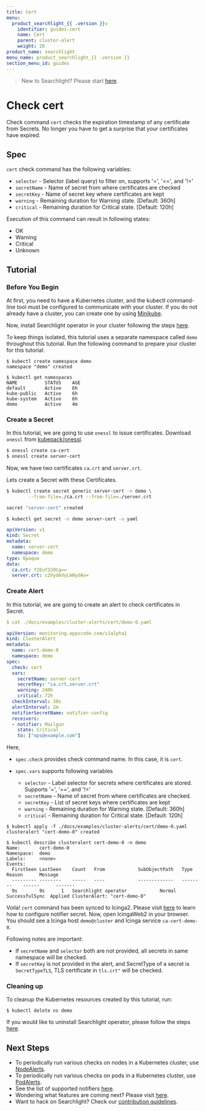 ```yaml
---
title: Cert
menu:
  product_searchlight_{{ .version }}:
    identifier: guides-cert
    name: Cert
    parent: cluster-alert
    weight: 20
product_name: searchlight
menu_name: product_searchlight_{{ .version }}
section_menu_id: guides
---
```


> New to Searchlight? Please start [here](/docs/concepts/README.md).

# Check cert

Check command `cert` checks the expiration timestamp of any certificate from Secrets. No longer you have to get a surprise that your certificates have expired.

## Spec
`cert` check command has the following variables:

- `selector` - Selector (label query) to filter on, supports '=', '==', and '!='
- `secretName` - Name of secret from where certificates are checked
- `secretKey` - Name of secret key where certificates are kept
- `warning` - Remaining duration for Warning state. [Default: 360h]
- `critical` - Remaining duration for Critical state. [Default: 120h]

Execution of this command can result in following states:

- OK
- Warning
- Critical
- Unknown


## Tutorial

### Before You Begin
At first, you need to have a Kubernetes cluster, and the kubectl command-line tool must be configured to communicate with your cluster. If you do not already have a cluster, you can create one by using [Minikube](https://github.com/kubernetes/minikube).

Now, install Searchlight operator in your cluster following the steps [here](/docs/setup/install.md).

To keep things isolated, this tutorial uses a separate namespace called `demo` throughout this tutorial. Run the following command to prepare your cluster for this tutorial:

```console
$ kubectl create namespace demo
namespace "demo" created

$ kubectl get namespaces
NAME          STATUS    AGE
default       Active    6h
kube-public   Active    6h
kube-system   Active    6h
demo          Active    4m
```

### Create a Secret

In this tutorial, we are going to use `onessl` to issue certificates. Download `onessl` from [kubepack/onessl](https://github.com/kubepack/onessl/releases).

```bash
$ onessl create ca-cert
$ onessl create server-cert
```

Now, we have two certificates `ca.crt` and `server.crt`.

Lets create a Secret with these Certificates.

```bash
$ kubectl create secret generic server-cert -n demo \
        --from-file=./ca.crt --from-file=./server.crt

secret "server-cert" created
```

```bash
$ kubectl get secret -n demo server-cert -o yaml
```

```yaml
apiVersion: v1
kind: Secret
metadata:
  name: server-cert
  namespace: demo
type: Opaque
data:
  ca.crt: Y2EuY3J0Cg==
  server.crt: c2VydmVyLmNydAo=
```

### Create Alert
In this tutorial, we are going to create an alert to check certificates in Secret.

```yaml
$ cat ./docs/examples/cluster-alerts/cert/demo-0.yaml

apiVersion: monitoring.appscode.com/v1alpha1
kind: ClusterAlert
metadata:
  name: cert-demo-0
  namespace: demo
spec:
  check: cert
  vars:
    secretName: server-cert
    secretKey: "ca.crt,server.crt"
    warning: 240h
    critical: 72h
  checkInterval: 30s
  alertInterval: 2m
  notifierSecretName: notifier-config
  receivers:
  - notifier: Mailgun
    state: Critical
    to: ["ops@example.com"]
```

Here,

- `spec.check` provides check command name. In this case, it is `cert`.
- `spec.vars` supports following variables

    - `selector` - Label selector for secrets where certificates are stored. Supports '=', '==', and '!='
    - `secretName` - Name of secret from where certificates are checked.
    - `secretKey` - List of secret keys where certificates are kept
    - `warning` - Remaining duration for Warning state. [Default: 360h]
    - `critical` - Remaining duration for Critical state. [Default: 120h]

```console
$ kubectl apply -f ./docs/examples/cluster-alerts/cert/demo-0.yaml
clusteralert "cert-demo-0" created

$ kubectl describe clusteralert cert-demo-0 -n demo
Name:		cert-demo-0
Namespace:	demo
Labels:		<none>
Events:
  FirstSeen	LastSeen	Count	From			SubObjectPath	Type		Reason		Message
  ---------	--------	-----	----			-------------	--------	------		-------
  9s		9s		1	Searchlight operator			Normal		SuccessfulSync	Applied ClusterAlert: "cert-demo-0"
```

Voila! `cert` command has been synced to Icinga2. Please visit [here](/docs/guides/notifiers.md) to learn how to configure notifier secret. Now, open IcingaWeb2 in your browser. You should see a Icinga host `demo@cluster` and Icinga service `ca-cert-demo-0`.

Following notes are important:

- If `secretName` and `selector` both are not provided, all secrets in same namespace will be checked.
- If `secretKey` is not provided in the alert, and SecretType of a secret is `SecretTypeTLS`, TLS certificate in `tls.crt"` will be checked.

### Cleaning up
To cleanup the Kubernetes resources created by this tutorial, run:

```console
$ kubectl delete ns demo
```

If you would like to uninstall Searchlight operator, please follow the steps [here](/docs/setup/uninstall.md).


## Next Steps
 - To periodically run various checks on nodes in a Kubernetes cluster, use [NodeAlerts](/docs/concepts/alert-types/node-alert.md).
 - To periodically run various checks on pods in a Kubernetes cluster, use [PodAlerts](/docs/concepts/alert-types/pod-alert.md).
 - See the list of supported notifiers [here](/docs/guides/notifiers.md).
 - Wondering what features are coming next? Please visit [here](/docs/roadmap.md).
 - Want to hack on Searchlight? Check our [contribution guidelines](/docs/CONTRIBUTING.md).
